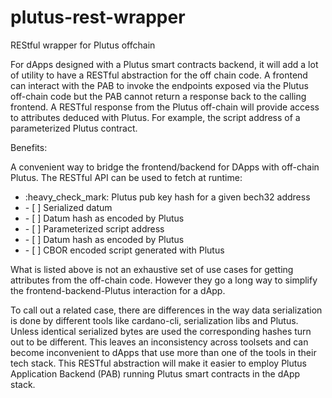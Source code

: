 # plutus-rest-wrapper
REStful wrapper for Plutus offchain

For dApps designed with a Plutus smart contracts backend, it will add a lot of utility to have a RESTful abstraction for the off chain code. A frontend can interact with the PAB to invoke the endpoints exposed via the Plutus off-chain code but the PAB cannot return a response back to the calling frontend. A RESTful response from the Plutus off-chain will provide access to attributes deduced with Plutus. For example, the script address of a parameterized Plutus contract.

Benefits:

A convenient way to bridge the frontend/backend for DApps with off-chain Plutus. The RESTful API can be used to fetch at runtime:

<ul>
<li>:heavy_check_mark: Plutus pub key hash for a given bech32 address</li>
<li>- [ ]  Serialized datum</li>
<li>- [ ]  Datum hash as encoded by Plutus</li>
<li>- [ ]  Parameterized script address</li>
<li>- [ ]  Datum hash as encoded by Plutus</li>
<li>- [ ]  CBOR encoded script generated with Plutus</li>
</ul>

What is listed above is not an exhaustive set of use cases for getting attributes from the off-chain code. However they go a long way to simplify the frontend-backend-Plutus interaction for a dApp.


To call out a related case, there are differences in the way data serialization is done by different tools like cardano-cli, serialization libs and Plutus. Unless identical serialized bytes are used the corresponding hashes turn out to be different. This leaves an inconsistency across toolsets and can become inconvenient to dApps that use more than one of the tools in their tech stack. This RESTful abstraction will make it easier to employ Plutus Application Backend (PAB) running Plutus smart contracts in the dApp stack. 

